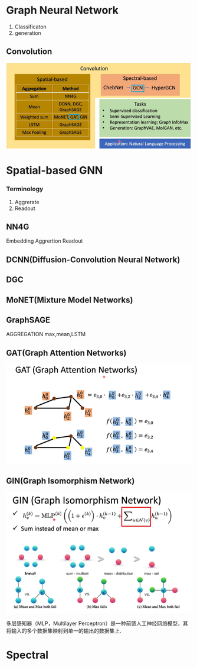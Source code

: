 # Graph Neural Network
1. Classificaton
2. generation
## Convolution 
![](img/gnnroadmap.PNG)
# Spatial-based GNN
### Terminology
1. Aggrerate
2. Readout

## NN4G
Embedding
Aggrertion
Readout
## DCNN(Diffusion-Convolution Neural Network)
## DGC
## MoNET(Mixture Model Networks)
## GraphSAGE
AGGREGATION max,mean,LSTM
## GAT(Graph Attention Networks)
![](img/GAT.PNG)
## GIN(Graph Isomorphism Network)
![](img/GIN.PNG)

多层感知器（MLP，Multilayer Perceptron）是一种前馈人工神经网络模型，其将输入的多个数据集映射到单一的输出的数据集上.
# Spectral